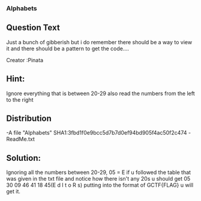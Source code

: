 ### Alphabets

## Question Text
Just a bunch of gibberish but i do remember there should be a way to view it and there should be
a pattern to get the code....

Creator :Pinata

## Hint:
Ignore everything that is between 20-29 also read the numbers from the left to the right

## Distribution
-A file "Alphabets"
  SHA1:3fbd1f0e9bcc5d7b7d0ef94bd905f4ac50f2c474
-ReadMe.txt

## Solution:
Ignoring all the numbers between 20-29, 05 = E if u followed the table that was given in the txt file and 
notice how there isn't any 20s u should get 05 30 09 46 41 18 45(E d I t o R s) putting into the format
of GCTF{FLAG} u will get it.

